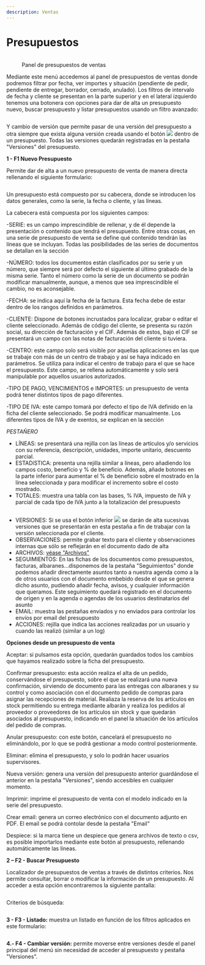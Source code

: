 ```yaml
---
description: Ventas
---
```


# Presupuestos

<figure><img src="../../.gitbook/assets/imagen (8) (1) (2) (1).png" alt=""><figcaption><p>Panel de presupuestos de ventas</p></figcaption></figure>

Mediante este menú accedemos al panel de presupuestos de ventas donde podremos filtrar por fecha, ver importes y situación (pendiente de pedir, pendiente de entregar, borrador, cerrado, anulado). Los filtros de intervalo de fecha y cliente se presentan en la parte superior y en el lateral izquierdo tenemos una botonera con opciones para dar de alta un presupuesto nuevo, buscar presupuesto y listar presupuestos usando un filtro avanzado:

<figure><img src="../../.gitbook/assets/imagen (1) (1) (1) (4).png" alt=""><figcaption></figcaption></figure>

Y cambio de versión que permite pasar de una versión del presupuesto a otra siempre que exista alguna versión creada usando el botón ![](<../../.gitbook/assets/imagen (4) (1) (5).png>) dentro de un presupuesto. Todas las versiones quedarán registradas en la pestaña "Versiones" del presupuesto.

**1 - F1 Nuevo Presupuesto**

Permite dar de alta a un nuevo presupuesto de venta de manera directa rellenando el siguiente formulario:

<figure><img src="../../.gitbook/assets/imagen (132).png" alt=""><figcaption></figcaption></figure>

Un presupuesto está compuesto por su cabecera, donde se introducen los datos generales, como la serie, la fecha o cliente, y las líneas.

La cabecera está compuesta por los siguientes campos:

\-SERIE: es un campo imprescindible de rellenar, y de él depende la presentación o contenido que tendrá el presupuesto. Entre otras cosas, en una serie de presupuesto de venta se define qué contenido tendrán las líneas que se incluyan. Todas las posibilidades de las series de documentos se detallan en la sección

\-NÚMERO: todos los documentos están clasificados por su serie y un número, que siempre será por defecto el siguiente al último grabado de la misma serie. Tanto el número como la serie de un documento se podrán modificar manualmente, aunque, a menos que sea imprescindible el cambio, no es aconsejable.

\-FECHA: se indica aquí la fecha de la factura. Esta fecha debe de estar dentro de los rangos definidos en parámetros.

\-CLIENTE: Dispone de botones incrustados para localizar, grabar o editar el cliente seleccionado. Además de código del cliente, se presenta su razón social, su dirección de facturación y el CIF. Además de estos, bajo el CIF se presentará un campo con las notas de facturación del cliente si tuviera.

\-CENTRO: este campo solo será visible por aquellas aplicaciones en las que se trabaje con más de un centro de trabajo y así se haya indicado en parámetros. Se utiliza para indicar el centro de trabajo para el que se hace el presupuesto. Este campo, se rellena automáticamente y solo será manipulable por aquellos usuarios autorizados.

\-TIPO DE PAGO, VENCIMIENTOS e IMPORTES: un presupuesto de venta podrá tener distintos tipos de pago diferentes.

\-TIPO DE IVA: este campo tomará por defecto el tipo de IVA definido en la ficha del cliente seleccionado. Se podrá modificar manualmente. Los diferentes tipos de IVA y de exentos, se explican en la sección

_PESTAÑERO_

* LÍNEAS: se presentará una rejilla con las líneas de artículos y/o servicios con su referencia, descripción, unidades, importe unitario, descuento  parcial.
* ESTADíSTICA: presenta una rejilla similar a líneas, pero añadiendo los campos costo, beneficio y % de beneficio. Además, añade botones en la parte inferior para aumentar el % de beneficio sobre el mostrado en la línea seleccionada y para modificar el incremento sobre el costo mostrado.
* TOTALES: muestra una tabla con las bases, % IVA, impuesto de IVA y parcial de cada tipo de IVA junto a la totalización del presupuesto

<figure><img src="../../.gitbook/assets/imagen (146).png" alt=""><figcaption></figcaption></figure>

* VERSIONES: Si se usa el botón inferior ![](<../../.gitbook/assets/imagen (144).png>) se darán de alta sucesivas versiones que se presentarán en esta pestaña a fin de trabajar con la versión seleccionada por el cliente.
* OBSERVACIONES: permite grabar texto para el cliente y observaciones internas que sólo se reflejarán en el documento dado de alta
* ARCHIVOS: [véase "Archivos"](../maestros/articulos/ficha-del-articulo/archivos.md)
* SEGUIMIENTOS: En las fichas de los documentos como presupuestos, facturas, albaranes...disponemos de la pestaña "Seguimientos" donde podemos añadir directamente asuntos tanto a nuestra agenda como a la de otros usuarios con el documento embebido desde el que se genera dicho asunto, pudiendo añadir fecha, avisos, y cualquier información que queramos. Este seguimiento quedará registrado en el documento de origen y en la agenda o agendas de los usuarios destinatarios del asunto
* EMAIL: muestra las pestañas enviados y no enviados para controlar los envíos por email del presupuesto
* ACCIONES: rejilla que indica las acciones realizadas por un usuario y cuando las realizó (similar a un log)

**Opciones desde un presupuesto de venta**

Aceptar: si pulsamos esta opción, quedarán guardados todos los cambios que hayamos realizado sobre la ficha del presupuesto.

Confirmar presupuesto: esta acción realiza el alta de un pedido, conservándose el presupuesto, sobre el que se realizará una nueva confirmación, sirviendo de documento para las entregas con albaranes y su control y como asociación con el documento pedido de compras para asignar las recepciones de material. Realiaza la reserva de los artículos en stock permitiendo su entrega mediante albarán y realiza los pedidos al proveedor o proveedores de los artículos sin stock y que quedarán asociados al presupuesto, indicando en el panel la situación de los artículos del pedido de compras.

Anular presupuesto: con este botón, cancelará el presupuesto no eliminándolo, por lo que se podrá gestionar a modo control posteriormente.

Eliminar: elimina el presupuesto, y solo lo podrán hacer usuarios supervisores.

Nueva versión: genera una versión del presupuesto anterior guardándose el anterior en la pestaña "Versiones", siendo accesibles en cualquier momento.

Imprimir: imprime el presupuesto de venta con el modelo indicado en la serie del presupuesto.

Crear email: genera un correo electrónico con el documento adjunto en PDF. El email se podrá contolar desde la pestaña "Email"

Despiece: si la marca tiene un despiece que genera archivos de texto o csv, es posible importarlos mediante este botón al presupuesto, rellenando automáticamente las líneas.

**2 – F2 - Buscar Presupuesto**

Localizador de presupuestos de ventas a través de distintos criterios. Nos permite consultar, borrar o modificar la información de un presupuesto. Al acceder a esta opción encontraremos la siguiente pantalla:

<figure><img src="../../.gitbook/assets/imagen (137).png" alt=""><figcaption></figcaption></figure>

Criterios de búsqueda:

<figure><img src="../../.gitbook/assets/imagen (147).png" alt=""><figcaption></figcaption></figure>

**3 - F3 - Listado:** muestra un listado en función de los filtros aplicados en este formulario:

<figure><img src="../../.gitbook/assets/imagen (150).png" alt=""><figcaption></figcaption></figure>

**4.- F4 - Cambiar versión:** permite moverse entre versiones desde el panel principal del menú sin necesidad de acceder al presupuesto y pestaña "Versiones".
